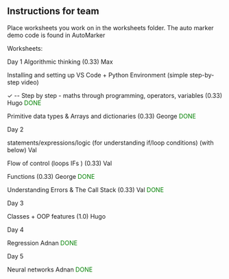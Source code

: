 ## Instructions for team
Place worksheets you work on in the worksheets folder. The auto marker demo code is found in AutoMarker

Worksheets:

Day 1
Algorithmic thinking (0.33) Max

Installing and setting up VS Code + Python Environment (simple step-by-step video)

✓ -- Step by step - maths through programming, operators, variables (0.33) Hugo <font color="green">DONE</font>

Primitive data types & Arrays and dictionaries (0.33) George <font color="green">DONE</font>

Day 2

statements/expressions/logic (for understanding if/loop conditions) (with below) Val 

Flow of control (loops IFs ) (0.33) Val

Functions (0.33) George <font color="green">DONE</font>

Understanding Errors & The Call Stack (0.33) Val <font color="green">DONE</font>

Day 3

Classes + OOP features (1.0) Hugo

Day 4

Regression Adnan <font color="green">DONE</font>

Day 5

Neural networks Adnan <font color="green">DONE</font>
